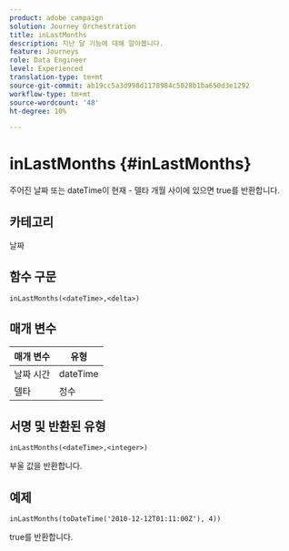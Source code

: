```yaml
---
product: adobe campaign
solution: Journey Orchestration
title: inLastMonths
description: 지난 달 기능에 대해 알아봅니다.
feature: Journeys
role: Data Engineer
level: Experienced
translation-type: tm+mt
source-git-commit: ab19cc5a3d998d1178984c5028b1ba650d3e1292
workflow-type: tm+mt
source-wordcount: '48'
ht-degree: 10%

---
```



# inLastMonths {#inLastMonths}

주어진 날짜 또는 dateTime이 현재 - 델타 개월 사이에 있으면 true를 반환합니다.

## 카테고리

날짜

## 함수 구문

`inLastMonths(<dateTime>,<delta>)`

## 매개 변수

| 매개 변수 | 유형 |
|-----------|------------------|
| 날짜 시간 | dateTime |
| 델타 | 정수 |

## 서명 및 반환된 유형

`inLastMonths(<dateTime>,<integer>)`

부울 값을 반환합니다.

## 예제

`inLastMonths(toDateTime('2010-12-12T01:11:00Z'), 4))`

true를 반환합니다.
